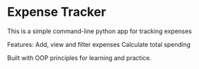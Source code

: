 # Expense Tracker

This is a simple command-line python app for tracking expenses

Features:
Add, view and filter expenses
Calculate total spending

Built with OOP principles for learning and practice.

